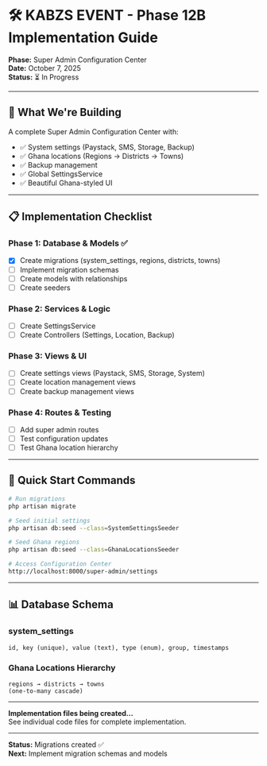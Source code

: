 # 🛠️ KABZS EVENT - Phase 12B Implementation Guide

**Phase:** Super Admin Configuration Center  
**Date:** October 7, 2025  
**Status:** ⏳ In Progress  

---

## 🎯 **What We're Building**

A complete Super Admin Configuration Center with:
- ✅ System settings (Paystack, SMS, Storage, Backup)
- ✅ Ghana locations (Regions → Districts → Towns)
- ✅ Backup management
- ✅ Global SettingsService
- ✅ Beautiful Ghana-styled UI

---

## 📋 **Implementation Checklist**

### Phase 1: Database & Models ✅
- [x] Create migrations (system_settings, regions, districts, towns)
- [ ] Implement migration schemas
- [ ] Create models with relationships
- [ ] Create seeders

### Phase 2: Services & Logic
- [ ] Create SettingsService
- [ ] Create Controllers (Settings, Location, Backup)

### Phase 3: Views & UI
- [ ] Create settings views (Paystack, SMS, Storage, System)
- [ ] Create location management views
- [ ] Create backup management views

### Phase 4: Routes & Testing
- [ ] Add super admin routes
- [ ] Test configuration updates
- [ ] Test Ghana location hierarchy

---

## 🚀 **Quick Start Commands**

```bash
# Run migrations
php artisan migrate

# Seed initial settings
php artisan db:seed --class=SystemSettingsSeeder

# Seed Ghana regions
php artisan db:seed --class=GhanaLocationsSeeder

# Access Configuration Center
http://localhost:8000/super-admin/settings
```

---

## 📊 **Database Schema**

### system_settings
```
id, key (unique), value (text), type (enum), group, timestamps
```

### Ghana Locations Hierarchy
```
regions → districts → towns
(one-to-many cascade)
```

---

**Implementation files being created...**  
See individual code files for complete implementation.

---

**Status:** Migrations created ✅  
**Next:** Implement migration schemas and models

